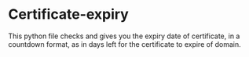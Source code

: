 # Certificate-expiry
This python file checks and gives you the expiry date of certificate, in a countdown format, as in days left for the certificate to expire of domain.  
